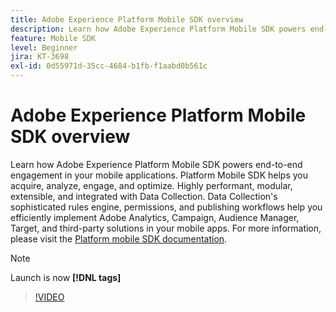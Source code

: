 ```yaml
---
title: Adobe Experience Platform Mobile SDK overview
description: Learn how Adobe Experience Platform Mobile SDK powers end-to-end engagement in your mobile applications. Platform Mobile SDK helps you acquire, analyze, engage, and optimize. Highly performant, modular, extensible, and integrated with Data Collection. Data Collection's sophisticated rules engine, permissions, and publishing workflows help you efficiently implement Adobe Analytics, Campaign, Audience Manager, Target, and third-party solutions in your mobile apps.
feature: Mobile SDK
level: Beginner
jira: KT-3698
exl-id: 0d55971d-35cc-4684-b1fb-f1aabd0b561c
---
```

# Adobe Experience Platform Mobile SDK overview

Learn how Adobe Experience Platform Mobile SDK powers end-to-end engagement in your mobile applications. Platform Mobile SDK helps you acquire, analyze, engage, and optimize. Highly performant, modular, extensible, and integrated with Data Collection. Data Collection's sophisticated rules engine, permissions, and publishing workflows help you efficiently implement Adobe Analytics, Campaign, Audience Manager, Target, and third-party solutions in your mobile apps. For more information, please visit the [Platform mobile SDK documentation](https://developer.adobe.com/client-sdks/documentation/).

>[!NOTE]
>
> Launch is now **[!DNL tags]**

>[!VIDEO](https://video.tv.adobe.com/v/28948?learn=on&enablevpops)

